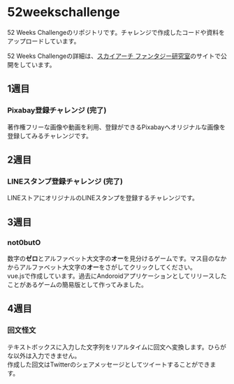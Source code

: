 # 52weekschallenge
52 Weeks Challengeのリポジトリです。チャレンジで作成したコードや資料をアップロードしています。

52 Weeks Challengeの詳細は、[スカイアーチ ファンタジー研究室](https://www.skyfantasylab.work/)のサイトで公開をしています。

## 1週目
### Pixabay登録チャレンジ (完了)
著作権フリーな画像や動画を利用、登録ができるPixabayへオリジナルな画像を登録してみるチャレンジです。

## 2週目
### LINEスタンプ登録チャレンジ (完了)
LINEストアにオリジナルのLINEスタンプを登録するチャレンジです。

## 3週目
### not0butO
数字の**ゼロ**とアルファベット大文字の**オー**を見分けるゲームです。マス目のなかからアルファベット大文字の**オー**をさがしてクリックしてください。  
vue.jsで作成しています。過去にAndoroidアプリケーションとしてリリースしたことがあるゲームの簡易版として作ってみました。

## 4週目
### 回文怪文
テキストボックスに入力した文字列をリアルタイムに回文へ変換します。ひらがな以外は入力できません。  
作成した回文はTwitterのシェアメッセージとしてツイートすることができます。